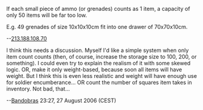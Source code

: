 If each small piece of ammo (or grenades) counts as 1 item, a capacity
of only 50 items will be far too low.

E.g. 49 grenades of size 10x10x10cm fit into one drawer of 70x70x10cm.

--[213.188.108.70](User:213.188.108.70 "wikilink")

I think this needs a discussion. Myself I'd like a simple system when
only item count counts (then, of course, increase the storage size to
100, 200, or something). I could even try to explain the realism of it
with some skewed logic. OR, make it only weight-based, because soon all
items will have weight. But I think this is even less realistic and
weight will have enough use for soldier encumberance... OR count the
number of squares item takes in inventory. Not bad, that...

--[Bandobras](User:Bandobras "wikilink") 23:27, 27 August 2006 (CEST)